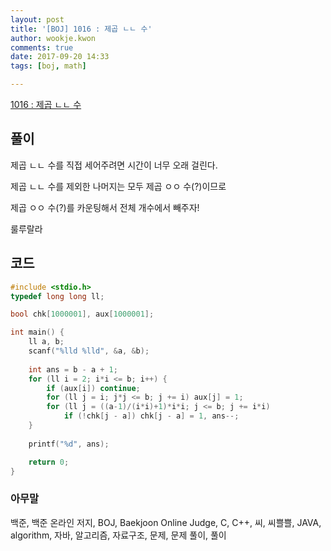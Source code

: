 ```yaml
---
layout: post
title: '[BOJ] 1016 : 제곱 ㄴㄴ 수'
author: wookje.kwon
comments: true
date: 2017-09-20 14:33
tags: [boj, math]

---
```


[1016 : 제곱 ㄴㄴ 수](https://www.acmicpc.net/problem/1016)

## 풀이

제곱 ㄴㄴ 수를 직접 세어주려면 시간이 너무 오래 걸린다.

제곱 ㄴㄴ 수를 제외한 나머지는 모두 제곱 ㅇㅇ 수(?)이므로

제곱 ㅇㅇ 수(?)를 카운팅해서 전체 개수에서 빼주자!

룰루랄라

## 코드

```cpp
#include <stdio.h>
typedef long long ll;

bool chk[1000001], aux[1000001];

int main() {
	ll a, b;
	scanf("%lld %lld", &a, &b);
	
	int ans = b - a + 1;
	for (ll i = 2; i*i <= b; i++) {
		if (aux[i]) continue;
		for (ll j = i; j*j <= b; j += i) aux[j] = 1;
		for (ll j = ((a-1)/(i*i)+1)*i*i; j <= b; j += i*i)
			if (!chk[j - a]) chk[j - a] = 1, ans--;
	}
	
	printf("%d", ans);

	return 0;
}
```

### 아무말  
백준, 백준 온라인 저지, BOJ, Baekjoon Online Judge, C, C++, 씨, 씨쁠쁠, JAVA, algorithm, 자바, 알고리즘, 자료구조, 문제, 문제 풀이, 풀이